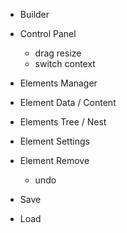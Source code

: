 * Builder

* Control Panel
    - drag resize
    - switch context

* Elements Manager

* Element Data / Content

* Elements Tree / Nest

* Element Settings

* Element Remove
    - undo

* Save

* Load